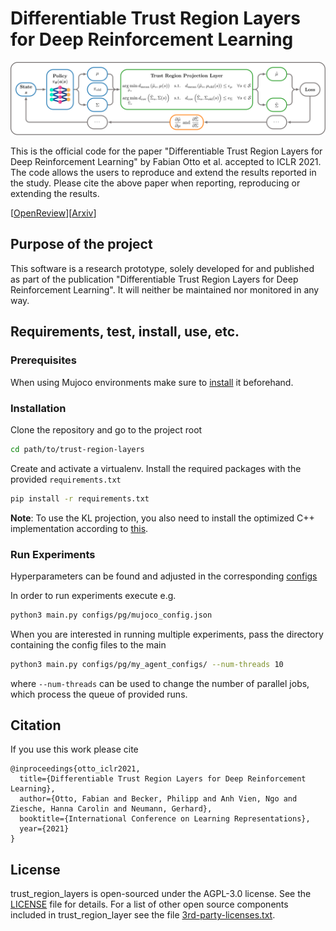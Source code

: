 # Differentiable Trust Region Layers for Deep Reinforcement Learning

 ![image](trpl_overview.png) 


This is the official code for the paper "Differentiable Trust Region Layers for Deep Reinforcement Learning" by Fabian Otto et al. accepted to ICLR 2021.
The code allows the users to reproduce and extend the results reported in the study.
Please cite the above paper when reporting, reproducing or extending the results.

[[OpenReview](https://openreview.net/forum?id=qYZD-AO1Vn)][[Arxiv](https://arxiv.org/abs/2101.09207)]

## Purpose of the project

This software is a research prototype, solely developed for and published as part of the publication "Differentiable Trust Region Layers for Deep Reinforcement Learning". It will neither be maintained nor monitored in any way.

## Requirements, test, install, use, etc.

### Prerequisites
When using Mujoco environments make sure to [install](https://github.com/openai/mujoco-py) it beforehand.

### Installation 

Clone the repository and go to the project root
```bash
cd path/to/trust-region-layers
```

Create and activate a virtualenv. Install the required packages with the provided `requirements.txt` 
```bash
pip install -r requirements.txt
```
**Note**: 
To use the KL projection, you also need to install the optimized C++ implementation according to [this](cpp_projection/README.md).

### Run Experiments

Hyperparameters can be found and adjusted in the corresponding [configs](configs/pg)

In order to run experiments execute e.g. 
```bash
python3 main.py configs/pg/mujoco_config.json
```
When you are interested in running multiple experiments, pass the directory containing the config files to the main
```bash
python3 main.py configs/pg/my_agent_configs/ --num-threads 10
```
where `--num-threads` can be used to change the number of parallel jobs, which process the queue of provided runs. 

## Citation
If you use this work please cite
```
@inproceedings{otto_iclr2021,
  title={Differentiable Trust Region Layers for Deep Reinforcement Learning},
  author={Otto, Fabian and Becker, Philipp and Anh Vien, Ngo and Ziesche, Hanna Carolin and Neumann, Gerhard},
  booktitle={International Conference on Learning Representations},
  year={2021}
}   
```

## License

trust_region_layers is open-sourced under the AGPL-3.0 license. See the [LICENSE](LICENSE) file for details.
For a list of other open source components included in trust_region_layer see the file [3rd-party-licenses.txt](3rd-party-licenses.txt).
